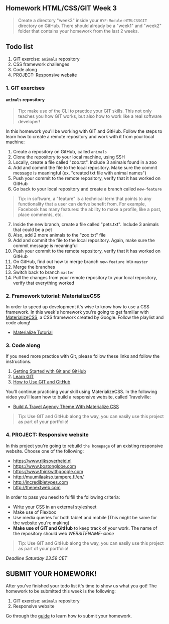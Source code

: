## Homework HTML/CSS/GIT Week 3

> Create a directory "week3" inside your `HYF-Module-HTMLCSSGIT` directory on GitHub. There should already be a "week1" and "week2" folder that contains your homework from the last 2 weeks.

## Todo list

1. GIT exercise: `animals` repository
2. CSS framework challenges
3. Code along
4. PROJECT: Responsive website

### 1. GIT exercises

#### `animals` repository

> Tip: make use of the CLI to practice your GIT skills. This not only teaches you how GIT works, but also how to work like a real software developer!

In this homework you'll be working with GIT and GitHub. Follow the steps to learn how to create a remote repository and work with it from your local machine:

1. Create a repository on GitHub, called `animals`
2. Clone the repository to your local machine, using SSH
3. Locally, create a file called "zoo.txt". Include 3 animals found in a zoo
4. Add and commit the file to the local repository. Make sure the commit message is meaningful (ex. "created txt file with animal names")
5. Push your commit to the remote repository, verify that it has worked on GitHub
6. Go back to your local repository and create a branch called `new-feature`

> Tip: in software, a "feature" is a technical term that points to any functionality that a user can derive benefit from. For example, Facebook has many features: the ability to make a profile, like a post, place comments, etc.

7. Inside the new branch, create a file called "pets.txt". Include 3 animals that could be a pet
8. Also, add 2 more animals to the "zoo.txt" file
9. Add and commit the file to the local repository. Again, make sure the commit message is meaningful
10. Push your commit to the remote repository, verify that it has worked on GitHub
11. On GitHub, find out how to merge branch `new-feature` into `master`
12. Merge the branches
13. Switch back to branch `master`
14. Pull the changes from your remote repository to your local repository, verify that everything worked



### 2. Framework tutorial: MaterializeCSS

In order to speed up development it's wise to know how to use a CSS framework. In this week's homework you're going to get familiar with [MaterializeCSS](https://materializecss.com/), a CSS framework created by Google. Follow the playlist and code along!

- [Materialize Tutorial](https://www.youtube.com/playlist?list=PL4cUxeGkcC9gGrbtvASEZSlFEYBnPkmff)

### 3. Code along

If you need more practice with Git, please follow these links and follow the instructions.

1. [Getting Started with Git and GitHub](https://www.codecademy.com/articles/f1-u3-git-setup)
2. [Learn GIT](https://www.codecademy.com/learn/learn-git)
3. [How to Use GIT and GitHub](https://eu.udacity.com/course/how-to-use-git-and-github--ud775)

You'll continue practicing your skill using MaterializeCSS. In the following video you'll learn how to build a responsive website, called Travelville:

- [Build A Travel Agency Theme With Materialize CSS](https://www.youtube.com/watch?v=MaP3vO-vEsg)

> Tip: Use GIT and GitHub along the way, you can easily use this project as part of your portfolio!

### 4. PROJECT: Responsive website

In this project you're going to rebuild `the homepage` of an existing responsive website. Choose one of the following:

- https://www.rijksoverheid.nl
- https://www.bostonglobe.com
- https://www.thinkwithgoogle.com
- http://muumilaakso.tampere.fi/en/
- http://incredibletypes.com
- http://thenextweb.com

In order to pass you need to fulfill the following criteria:

- Write your CSS in an external stylesheet
- Make use of Flexbox
- Use media queries for both tablet and mobile (This might be same for the website you're making)
- **Make use of GIT and GitHub** to keep track of your work. The name of the repository should web _WEBSITENAME-clone_

> Tip: Use GIT and GitHub along the way, you can easily use this project as part of your portfolio!

_Deadline Saturday 23.59 CET_

## SUBMIT YOUR HOMEWORK!

After you've finished your todo list it's time to show us what you got! The homework to be submitted this week is the following:

1. GIT exercise: `animals` repository
2. Responsive website

Go through the [guide](../hand-in-homework-guide.md) to learn how to submit your homework.
